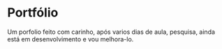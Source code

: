 # Portfólio
Um porfolio feito com carinho, após varios dias de aula, pesquisa, ainda está em desenvolvimento e vou melhora-lo.

